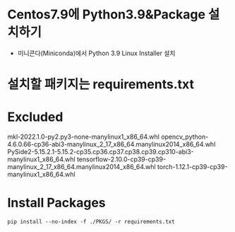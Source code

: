 # Centos7.9에 Python3.9&Package 설치하기

- 미니콘다(Miniconda)에서 Python 3.9 Linux Installer 설치

# 설치할 패키지는 requirements.txt

# Excluded
mkl-2022.1.0-py2.py3-none-manylinux1_x86_64.whl
opencv_python-4.6.0.66-cp36-abi3-manylinux_2_17_x86_64.manylinux2014_x86_64.whl
PySide2-5.15.2.1-5.15.2-cp35.cp36.cp37.cp38.cp39.cp310-abi3-manylinux1_x86_64.whl
tensorflow-2.10.0-cp39-cp39-manylinux_2_17_x86_64.manylinux2014_x86_64.whl
torch-1.12.1-cp39-cp39-manylinux1_x86_64.whl

# Install Packages
`pip install --no-index -f ./PKGS/ -r requirements.txt`
